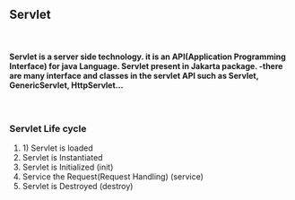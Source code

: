 <h2>Servlet</h2><br>
<h4>Servlet is a server side technology.
it is an API(Application Programming Interface) for java Language.
Servlet present in Jakarta package.
-there are many interface and classes in the servlet API such as Servlet, GenericServlet, HttpServlet...
</h4><br>

<h3>Servlet Life cycle</h3>
<ol>
  <li>1) Servlet is loaded</li>
<li> Servlet is Instantiated</li>
<li> Servlet is Initialized (init)</li>
<li>Service the Request(Request Handling) (service)</li>
 <li>Servlet is Destroyed (destroy)</li>
 
</li>
</ol>
